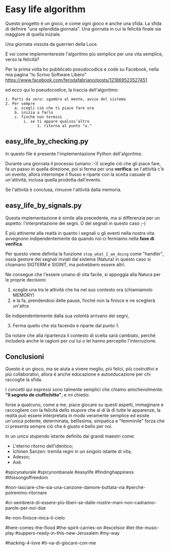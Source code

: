 # Easy life algorithm

Questo progetto è un gioco, e come ogni gioco è anche una sfida.
La sfida di definire "una splendida giornata". 
Una giornata in cui la felicità finale sia maggiore di quella iniziale.

Una giornata vissuta da guerrieri della Luce.

E voi come implementereste l'algoritmo più semplice per una vita semplice,
verso la felicità?

Per la prima volta ho pubblicato pseudocodice e code su Facebook,
nella mia pagina "Io Scrivo Software Libero"
https://www.facebook.com/ferodafabriano/posts/121869523527451

ed ecco qui lo pseudocodice, la traccia dell'algoritmo:

```
1. Parti da zero: sgombra al mente, avvio del sistema 
2. Per sempre 
    a. scegli ciò che ti piace fare ora
    b. inizia a farlo
    c. finché non termini
        i. se ti appare qualcos’altro
              1. ritorna al punto "a."
```

## easy_life_by_checking.py

In questo file è presente l'implementazione Python dell'algoritmo.

Durante una giornata il processo (umano :-)) sceglie ciò che gli piace fare, 
fa un passo in quella direzione,
poi si ferma per una **verifica**:
se l'attività c'è un evento, allora interrompe il flusso
e riparte con la scelta casuale di un'attività, inclusa quella prodotta dall'evento.

Se l'attività è conclusa, rimuove l'attività dalla memoria.

## easy_life_by_signals.py

Questa implementazione è simile alla precedente, ma si differenzia per un aspetto:
l'interpretazione dei segni. O dei segnali in questo caso ;-)

È più attinente alla realtà in quanto i segnali o gli eventi nella nostra vita
avvegnono indipendentemente da quando noi ci fermiamo nella **fase di verifica**.

Per questo viene definita la funzione `stop_what_I_am_doing` come "handler", 
ossia gestore dei segnali inviati dal sistema (Natura) in questo caso si chiamano SIGTERM e SIGINT, ma potrebbero essere altri.

Ne consegue che l'essere umano di vita facile, si appoggia alla Natura per le proprie decisioni:

1. sceglie una tra le attività che ha nel suo contesto ora (chiamiamolo MEMORY)
2. e la fa, prendendosi delle pause, finché non la finisce e ne sceglierà un'altra

Se indipendentemente dalla sua volontà arrivano dei segni,

3. Ferma quello che sta facendo e riparte dal punto 1.

Da notare che alla ripartenza il contesto di scelta sarà cambiato, perché includerà anche le ragioni per cui lui o lei hanno percepito l'interruzione.

## Conclusioni

Questo è un gioco, ma se aiuta a vivere meglio, più felici, più costruttivi e più collaborativi, allora è anche educazione e autoeducazione per chi raccoglie la sfida.

I concetti qui espressi sono talmente semplici che chiamo amichevolmente:
**"Il segreto de ciuffichitto"**, e mi chiedo:

forse a qualcuno, come a me, piace giocare su questi aspetti, immaginare e 
raccogliere con la felicità dello stupore che al di là di tutte le apparenze,
la realtà può essere interpretata in modo veramente semplice ed esiste 
un'unica potente, determinata, bellissima, simpatica e "femminile" forza 
che ci presenta sempre ciò che è giusto e bello per noi.

In un unico stupendo istante definito dai grandi maestri come:

- L'eterno ritorno dell'identico;
- Ichinen Sanzen: tremila regni in un singolo istante di vita;
- Adesso;
- Axé.

#spicynaturale #spicynonbanale #easylife #findinghappiness #thissongoffreedom 

#non-lasciare-che-sia-una-canzone-damore-buttata-via #perché-potremmo-ritornare 

#ci-sembrerà-di-essere-più-liberi-se-dalle-nostre-mani-non-cadranno-parole-per-noi-due

#e-non-finisce-mica-il-cielo

#here-comes-the-flood #the-spirit-carries-on #excelsior #let-the-music-play #suppers-ready-in-this-new-Jerusalem #my-way

#hacking-4-love #ti-va-di-giocare-con-me

